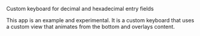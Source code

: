 Custom keyboard for decimal and hexadecimal entry fields

This app is an example and experimental.
It is a custom keyboard that uses a custom view that animates from the bottom and overlays content.
